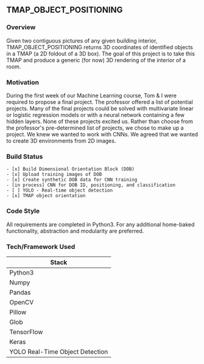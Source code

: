 ## **TMAP_OBJECT_POSITIONING**

### Overview
Given two contiguous pictures of any given building interior, TMAP_OBJECT_POSITIONING returns 3D coordinates of identified objects in a TMAP (a 2D foldout of a 3D box). The goal of this project is to take this TMAP and produce a generic (for now) 3D rendering of the interior of a room.

### Motivation

During the first week of our Machine Learning course, Tom & I were required to propose a final project. The professor offered a list of potential projects. Many of the final projects could be solved with multivariate linear or logistic regression models or with a neural network containing a few hidden layers. None of these projects excited us. Rather than choose from the professor's pre-determined list of projects, we chose to make up a project. We knew we wanted to work with CNNs. We agreed that we wanted to create 3D environments from 2D images. 

### Build Status
    - [x] Build Dimensional Orientation Block (DOB)
    - [x] Upload training images of DOB
    - [x] Create synthetic DOB data for CNN training
    - [in process] CNN for DOB ID, positioning, and classification
    - [ ] YOLO - Real-time object detection
    - [x] TMAP object orientation

### Code Style

All requirements are completed in Python3. For any additional home-baked functionality, abstraction and modularity are preferred.

### Tech/Framework Used

|Stack|
|---------|
|Python3|
|Numpy|
|Pandas|
|OpenCV|
|Pillow|
|Glob|
|TensorFlow|
|Keras|
|YOLO Real-Time Object Detection|


 